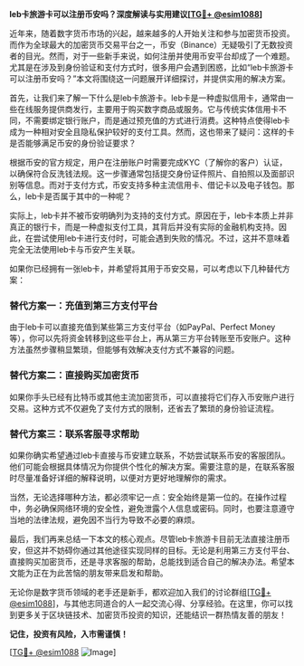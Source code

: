 **leb卡旅游卡可以注册币安吗？深度解读与实用建议[[TG💪+ @esim1088](https://t.me/s/esim1088)]**

近年来，随着数字货币市场的兴起，越来越多的人开始关注和参与加密货币投资。而作为全球最大的加密货币交易平台之一，币安（Binance）无疑吸引了无数投资者的目光。然而，对于一些新手来说，如何注册并使用币安平台却成了一个难题。尤其是在涉及到身份验证和支付方式时，很多用户会遇到困惑，比如“leb卡旅游卡可以注册币安吗？”本文将围绕这一问题展开详细探讨，并提供实用的解决方案。

首先，让我们来了解一下什么是leb卡旅游卡。leb卡是一种虚拟信用卡，通常由一些在线服务提供商发行，主要用于购买数字商品或服务。它与传统实体信用卡不同，不需要绑定银行账户，而是通过预充值的方式进行消费。这种特点使得leb卡成为一种相对安全且隐私保护较好的支付工具。然而，这也带来了疑问：这样的卡是否能够满足币安的身份验证要求？

根据币安的官方规定，用户在注册账户时需要完成KYC（了解你的客户）认证，以确保符合反洗钱法规。这一步骤通常包括提交身份证件照片、自拍照以及面部识别等信息。而对于支付方式，币安支持多种主流信用卡、借记卡以及电子钱包。那么，leb卡是否属于其中的一种呢？

实际上，leb卡并不被币安明确列为支持的支付方式。原因在于，leb卡本质上并非真正的银行卡，而是一种虚拟支付工具，其背后并没有实际的金融机构支持。因此，在尝试使用leb卡进行支付时，可能会遇到失败的情况。不过，这并不意味着完全无法使用leb卡与币安产生关联。

如果你已经拥有一张leb卡，并希望将其用于币安交易，可以考虑以下几种替代方案：

### 替代方案一：充值到第三方支付平台

由于leb卡可以直接充值到某些第三方支付平台（如PayPal、Perfect Money等），你可以先将资金转移到这些平台上，再从第三方平台转账至币安账户。这种方法虽然步骤稍显繁琐，但能够有效解决支付方式不兼容的问题。

### 替代方案二：直接购买加密货币

如果你手头已经有比特币或其他主流加密货币，可以直接将它们存入币安账户进行交易。这种方式不仅避免了支付方式的限制，还省去了繁琐的身份验证流程。

### 替代方案三：联系客服寻求帮助

如果你确实希望通过leb卡直接与币安建立联系，不妨尝试联系币安的客服团队。他们可能会根据具体情况为你提供个性化的解决方案。需要注意的是，在联系客服时尽量准备好详细的解释说明，以便对方更好地理解你的需求。

当然，无论选择哪种方法，都必须牢记一点：安全始终是第一位的。在操作过程中，务必确保网络环境的安全性，避免泄露个人信息或密码。同时，也要注意遵守当地的法律法规，避免因不当行为导致不必要的麻烦。

最后，我们再来总结一下本文的核心观点。尽管leb卡旅游卡目前无法直接注册币安，但这并不妨碍你通过其他途径实现同样的目标。无论是利用第三方支付平台、直接购买加密货币，还是寻求客服的帮助，总能找到适合自己的解决办法。希望本文能为正在为此苦恼的朋友带来启发和帮助。

无论你是数字货币领域的老手还是新手，都欢迎加入我们的讨论群组[[TG💪+ @esim1088](https://t.me/s/esim1088)]，与其他志同道合的人一起交流心得、分享经验。在这里，你可以找到更多关于区块链技术、加密货币投资的知识，还能结识一群热情友善的朋友！

**记住，投资有风险，入市需谨慎！** 

[[TG💪+ @esim1088](https://t.me/s/esim1088) ![Image](https://i.postimg.cc/4NQfJmqS/Snipaste-2025-05-13-00-14-12.png)]